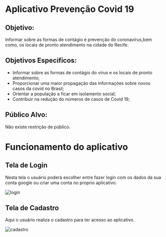# Aplicativo Prevenção Covid 19

##  Objetivo:

Informar sobre as formas de contágio e prevenção do coronavírus,bem como, os locais de pronto atendimento na cidade do Recife.

## Objetivos Especifícos:
- Informar sobre as formas de contágio  do vírus e os locais de pronto atendimento;
- Proporcionar uma maior propagação das  informações sobre novos casos da covid no Brasil;
- Orientar a população a ficar em isolamento social;
- Contribuir na redução do números de casos de Covid 19;

## Público Alvo:
Não existe restrição de público.
# Funcionamento do aplicativo
## Tela de Login
Nesta tela o usuário poderá escolher entre fazer login com os dados da sua conta google ou criar uma conta no proprio aplicativo.

![login](https://user-images.githubusercontent.com/28941340/95786721-862ef800-0cae-11eb-8c5c-3b4a54b313e3.jpg)

## Tela de Cadastro
Aqui o usuário realiza o cadastro  para ter acesso ao aplicativo.

![cadastro](https://user-images.githubusercontent.com/28941340/95787840-acee2e00-0cb0-11eb-96ed-d74e235ea307.jpg)


